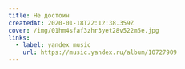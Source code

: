 ```yaml
---
title: Не достоин
createdAt: 2020-01-18T22:12:38.359Z
cover: /img/01hm4sfaf3zhr3yet28v522m5e.jpg
links:
  - label: yandex music
    url: https://music.yandex.ru/album/10727909
---
```

